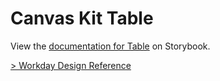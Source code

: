 # Canvas Kit Table

View the
[documentation for Table](https://workday.github.io/canvas-kit/?path=/docs/components-containers-table--docs)
on Storybook.

[> Workday Design Reference](https://design.workday.com/components/containers/tables)
